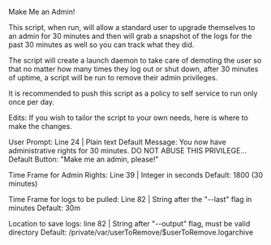 Make Me an Admin!

This script, when run, will allow a standard user to upgrade themselves to an admin for 30 minutes and then will grab a snapshot of the logs for the past 30 minutes as well so you can track what they did.

The script will create a launch daemon to take care of demoting the user so that no matter how many times they log out or shut down, after 30 minutes of uptime, a script will be run to remove their admin privileges.

It is recommended to push this script as a policy to self service to run only once per day.

Edits: If you wish to tailor the script to your own needs, here is where to make the changes.

User Prompt: Line 24 | Plain text Default Message: You now have administrative rights for 30 minutes. DO NOT ABUSE THIS PRIVILEGE... Default Button: "Make me an admin, please!"

Time Frame for Admin Rights: Line 39 | Integer in seconds Default: 1800 (30 minutes)

Time Frame for logs to be pulled: Line 82 | String after the "--last" flag in minutes Default: 30m

Location to save logs: line 82 | String after "--output" flag, must be valid directory Default: /private/var/userToRemove/$userToRemove.logarchive
